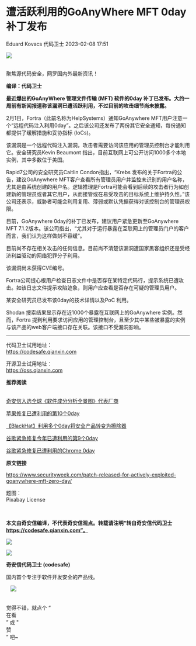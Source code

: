 #  遭活跃利用的GoAnyWhere MFT 0day 补丁发布   
Eduard Kovacs  代码卫士   2023-02-08 17:51  
  
![](https://mmbiz.qpic.cn/mmbiz_gif/Az5ZsrEic9ot90z9etZLlU7OTaPOdibteeibJMMmbwc29aJlDOmUicibIRoLdcuEQjtHQ2qjVtZBt0M5eVbYoQzlHiaw/640?wx_fmt=gif "")  
  
   
聚焦源代码安全，网罗国内外最新资讯！  
  
**编译：代码卫士**  
  
**最近爆出的GoAnyWhere 管理文件传输 (MFT) 软件的0day 补丁已发布。大约一周前有新闻报道称该漏洞已遭活跃利用，不过目前的攻击细节尚未披露。**  
  
2月1日，Fortra（此前名称为HelpSystems）通知GoAnywhere MFT用户注意一个“远程代码注入利用0day”。之后该公司还发布了两份其它安全通知，每份通知都提供了缓解措施和妥协指标 (IoCs)。  
  
该漏洞是一个远程代码注入漏洞，攻击者需要访问该应用的管理员控制台才能利用它。安全研究员Kevin Beaumont 指出，目前互联网上可公开访问1000多个本地实例，其中多数位于美国。  
  
Rapid7公司的安全研究员Caitlin Condon指出，“Krebs 发布的关于Fortra的公告，建议GoAnywhere MFT客户查看所有管理员用户并监控未识别的用户名称，尤其是由系统创建的用户名。逻辑推理是Fortra可能会看到后续的攻击者行为如创建新的管理员或者其它用户，从而接管或在易受攻击的目标系统上维护持久性。”该公司还表示，威胁者可能会利用复用、薄弱或默认凭据获得对该控制台的管理员权限。  
  
目前，GoAnywhere 0day的补丁已发布，建议用户紧急更新至GoAnywhere MFT 7.1.2版本。该公司指出，“尤其对于运行暴露在互联网上的管理员门户的客户而言，我们认为这样做刻不容缓”。  
  
目前尚不存在相关攻击的任何信息。目前尚不清楚该漏洞遭国家黑客组织还是受经济利益驱动的网络犯罪分子利用。  
  
该漏洞尚未获得CVE编号。  
  
Fortra公司提心根用户检查日志文件中是否存在某特定代码行，提示系统已遭攻击。如该日志文件提示攻陷迹象，则用户应查看是否存在可疑的管理员用户。  
  
某安全研究员已发布该0day的技术详情以及PoC 利用。  
  
Shodan 搜索结果显示存在近1000个暴露在互联网上的GoAnywhere 实例。然而，Fortra 提到利用要求访问应用的管理控制台，且至少其中某些被暴露的实例与该产品的web客户端接口存在关联。该接口不受漏洞影响。  
  
****  
代码卫士试用地址：  
https://codesafe.qianxin.com  
  
开源卫士试用地址：  
https://oss.qianxin.com  
  
  
  
  
  
  
  
  
  
  
  
  
**推荐阅读**  
  
[](http://mp.weixin.qq.com/s?__biz=MzI2NTg4OTc5Nw==&mid=2247511052&idx=3&sn=fb116392e405ae62e6c339117fffdb59&chksm=ea949d66dde31470758b6ee8f9dbecdb67ef6c0c8af277f26b83b60dbac95748d28db787a4b4&scene=21#wechat_redirect)  
[奇安信入选全球《软件成分分析全景图》代表厂商](http://mp.weixin.qq.com/s?__biz=MzI2NTg4OTc5Nw==&mid=2247515374&idx=1&sn=8b491039bc40f1e5d4e1b29d8c95f9e7&chksm=ea948d84dde30492f8a6c9953f69dbed1f483b6bc9b4480cab641fbc69459d46bab41cdc4859&scene=21#wechat_redirect)  
  
  
[苹果修复已遭利用的第10个0day](http://mp.weixin.qq.com/s?__biz=MzI2NTg4OTc5Nw==&mid=2247515027&idx=1&sn=93ebe9404e1ead6aa5f784abf7fab31a&chksm=ea948af9dde303ef597a5e12dd8faab95e3127a6e8214fe9cdfba93dbcd4e59095001090e30f&scene=21#wechat_redirect)  
  
  
[【BlackHat】利用多个0day将安全产品转变为擦除器](http://mp.weixin.qq.com/s?__biz=MzI2NTg4OTc5Nw==&mid=2247514951&idx=1&sn=3ed4ef80c1329e08e7f64463d1fdad66&chksm=ea948a2ddde3033b5922485a64e1d6fca064810724e15a0778d8b0e791121dc63af1d8b8b1d3&scene=21#wechat_redirect)  
  
  
[谷歌紧急修复今年已遭利用的第9个0day](http://mp.weixin.qq.com/s?__biz=MzI2NTg4OTc5Nw==&mid=2247514887&idx=1&sn=7a847e96a21c6cc06818980f855c1cc5&chksm=ea948a6ddde3037b673a148848634d0acbb2f968051fa0ab8a8cda49528d3d0ff7fe2522465e&scene=21#wechat_redirect)  
  
  
[谷歌紧急修复已遭利用的Chrome 0day](http://mp.weixin.qq.com/s?__biz=MzI2NTg4OTc5Nw==&mid=2247514771&idx=2&sn=82231141505568820fbd6a3f66546680&chksm=ea948bf9dde302ef5d8114281a47daf92a67743ea8eba6632472a813a8d656b261c788586d1e&scene=21#wechat_redirect)  
  
  
  
  
**原文链接**  
  
  
https://www.securityweek.com/patch-released-for-actively-exploited-goanywhere-mft-zero-day/  
  
  
题图：  
Pixabay License  
  
‍  
  
  
  
**本文由奇安信编译，不代表奇安信观点。转载请注明“转自奇安信代码卫士 https://codesafe.qianxin.com”。**  
  
  
  
  
![](https://mmbiz.qpic.cn/mmbiz_jpg/oBANLWYScMSf7nNLWrJL6dkJp7RB8Kl4zxU9ibnQjuvo4VoZ5ic9Q91K3WshWzqEybcroVEOQpgYfx1uYgwJhlFQ/640?wx_fmt=jpeg "")  
  
![](https://mmbiz.qpic.cn/mmbiz_jpg/oBANLWYScMSN5sfviaCuvYQccJZlrr64sRlvcbdWjDic9mPQ8mBBFDCKP6VibiaNE1kDVuoIOiaIVRoTjSsSftGC8gw/640?wx_fmt=jpeg "")  
  
**奇安信代码卫士 (codesafe)**  
  
国内首个专注于软件开发安全的产品线。  
  
   ![](https://mmbiz.qpic.cn/mmbiz_gif/oBANLWYScMQ5iciaeKS21icDIWSVd0M9zEhicFK0rbCJOrgpc09iaH6nvqvsIdckDfxH2K4tu9CvPJgSf7XhGHJwVyQ/640?wx_fmt=gif "")  
  
   
觉得不错，就点个 “  
在看  
” 或 "  
赞  
” 吧~  
  
